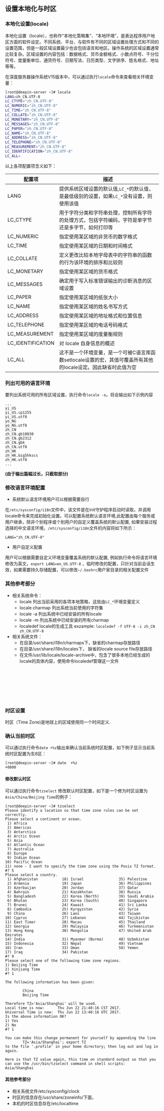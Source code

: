 ## 设置本地化与时区

### 本地化设置(locale)

本地化设置（locale），也称作“本地化策略集”、“本地环境”，是表达程序用户地区方面的软件设定。不同系统、平台、与软件有不同的区域设置处理方式和不同的设置范围，但是一般区域设置最少也会包括语言和地区。操作系统的区域设置通常比较复杂。区域设置的内容包括：数据格式、货币金额格式、小数点符号、千分位符号、度量衡单位、通货符号、日期写法、日历类型、文字排序、姓名格式、地址等等。

在深度服务器操作系统V15版本中，可以通过执行`locale`命令来查看相关环境变量：

```bash
[root@deepin-server ~]# locale
LANG=zh_CN.UTF-8
LC_CTYPE="zh_CN.UTF-8"
LC_NUMERIC="zh_CN.UTF-8"
LC_TIME="zh_CN.UTF-8"
LC_COLLATE="zh_CN.UTF-8"
LC_MONETARY="zh_CN.UTF-8"
LC_MESSAGES="zh_CN.UTF-8"
LC_PAPER="zh_CN.UTF-8"
LC_NAME="zh_CN.UTF-8"
LC_ADDRESS="zh_CN.UTF-8"
LC_TELEPHONE="zh_CN.UTF-8"
LC_MEASUREMENT="zh_CN.UTF-8"
LC_IDENTIFICATION="zh_CN.UTF-8"
LC_ALL=

```

以上各项配置项含义如下：

| 配置项            |                  描述                                                                                              |
|-------------------|--------------------------------------------------------------------------------------------------------------------|
| LANG              | 提供系统区域设置的默认值,`LC_*`的默认值，是最低级别的设置，如果`LC_*`没有设置，则使用该值                          |
| LC_CTYPE          | 用于字符分类和字符串处理，控制所有字符的处理方式，包括字符编码，字符是单字节还是多字节，如何打印等                 |
| LC_NUMERIC        | 指定使用某区域的非货币的数字格式                                                                                   |
| LC_TIME           | 指定使用某区域的日期和时间格式                                                                                     | 
| LC_COLLATE        | 定义更改比较本地字母表中的字符串的函数的行为该环境的排序和比较则                                                   |
| LC_MONETARY       | 指定使用某区域的货币格式                                                                                           |
| LC_MESSAGES       | 确定用于写入标准错误输出的诊断消息的区域设置                                                                       |
| LC_PAPER          | 指定使用某区域的纸张大小                                                                                           | 
| LC_NAME           | 指定使用某区域的姓名书写方式                                                                                       | 
| LC_ADDRESS        | 指定使用某区域的地址格式和位置信息                                                                                 |
| LC_TELEPHONE      | 指定使用某区域的电话号码格式                                                                                       |
| LC_MEASUREMENT    | 指定使用某区域的度量衡规则                                                                                         |
| LC_IDENTIFICATION | 对 locale 自身信息的概述                                                                                           |
| LC_ALL            | 这不是一个环境变量，是一个可被C语言库函数setlocale设置的宏，其值可覆盖所有其他的locale设定。因此缺省时此值为空     |


### 列出可用的语言环境

要列出系统可用的所有区域设置，执行命令`locale -a`，将会输出如下示例内容

```
...
yi_US
yi_US.cp1255
yi_US.utf8
yo_NG
yo_NG.utf8
zh_CN
zh_CN.gb18030
zh_CN.gb2312
zh_CN.gbk
zh_CN.utf8
zh_HK
zh_HK.big5hkscs
zh_HK.utf8
...
```
**(由于输出篇幅过长，只截取部分)**

### 修改语言环境配置

* 系统默认语言环境用户可以根据需要自行

在`/etc/sysconfig/i18n`文件中，该文件是在init守护程序启动时读取，并调用locale命令来完成初始化设置。可以配置系统默认语言环境,此配置由每个服务或用户继承，除非个别程序或个别用户的自定义覆盖系统的默认配置, 如果安装过程选择的中文语言环境，`/etc/sysconfig/i18n`文件的内容将如下所示：
```
LANG="zh_CN.UTF-8"
```

* 用户自定义配置

用户可以根据需要自定义环境变量覆盖系统的默认配置, 例如执行命令将语言环境修改为英文，`export LANG=en_US.UTF-8` ，临时修改的配置，只针对当前会话生效，如果需要持久存储配置，可以修改`~/.bashrc`用户家目录的相关配置文件
 

### 其他参考部分 

* 相关系统命令：
   * locale 列出当前采用的各项本地策略，这些由`LC_*`环境变量定义
   * locale charmap 列出系统当前使用的字符集
   * locale -a 列出系统中已经安装的所有locale
   * locale -m 列出系统中已经安装的所有charmap
   * localedef locale的生成工具 exzample: `localedef -f UTF-8 -i zh_CN zh_CN.UTF-8`
* 相关系统文件：
   * 在目录/usr/share/i18n/charmaps下，缺省的charmap存放路径
   * 在目录/usr/share/i18n/locales下， 缺省的locale source file存放路径
   * 在文件/usr/lib/locale/locale-archive中，包含了很多本地已经生成的locale的具体内容，使用命令localedef管理这一文件


<br>
<br>
<br>
<br>
<br>
<br>

### 时区设置

时区（Time Zone)是地球上的区域使用同一个时间定义. 

### 确认当前时区

可以通过执行命令`date +%z`输出来确认当前系统时区配置，如下例子显示当前系统时区配置为东8区：

```
[root@deepin-server ~]# date  +%z
+0800
```
 
#### 修改默认时区

可以通过执行命令`tzselect` 修改默认时区配置，如下是一个修为时区设置为`Asia/China/Beijing Time`的例子：

```
[root@deepin-server ~]# tzselect
Please identify a location so that time zone rules can be set correctly.
Please select a continent or ocean.
 1) Africa
 2) Americas
 3) Antarctica
 4) Arctic Ocean
 5) Asia
 6) Atlantic Ocean
 7) Australia
 8) Europe
 9) Indian Ocean
10) Pacific Ocean
11) none - I want to specify the time zone using the Posix TZ format.
#? 5
Please select a country.
 1) Afghanistan           18) Israel                35) Palestine
 2) Armenia               19) Japan                 36) Philippines
 3) Azerbaijan            20) Jordan                37) Qatar
 4) Bahrain               21) Kazakhstan            38) Russia
 5) Bangladesh            22) Korea (North)         39) Saudi Arabia
 6) Bhutan                23) Korea (South)         40) Singapore
 7) Brunei                24) Kuwait                41) Sri Lanka
 8) Cambodia              25) Kyrgyzstan            42) Syria
 9) China                 26) Laos                  43) Taiwan
10) Cyprus                27) Lebanon               44) Tajikistan
11) East Timor            28) Macau                 45) Thailand
12) Georgia               29) Malaysia              46) Turkmenistan
13) Hong Kong             30) Mongolia              47) United Arab Emirates
14) India                 31) Myanmar (Burma)       48) Uzbekistan
15) Indonesia             32) Nepal                 49) Vietnam
16) Iran                  33) Oman                  50) Yemen
17) Iraq                  34) Pakistan
#? 9
Please select one of the following time zone regions.
1) Beijing Time
2) Xinjiang Time
#? 1

The following information has been given:

        China
        Beijing Time

Therefore TZ='Asia/Shanghai' will be used.
Local time is now:      Thu Jun 22 21:40:16 CST 2017.
Universal Time is now:  Thu Jun 22 13:40:16 UTC 2017.
Is the above information OK?
1) Yes
2) No
#? 1

You can make this change permanent for yourself by appending the line
        TZ='Asia/Shanghai'; export TZ
to the file '.profile' in your home directory; then log out and log in again.

Here is that TZ value again, this time on standard output so that you
can use the /usr/bin/tzselect command in shell scripts:
Asia/Shanghai

```

#### 其他参考部分 

* 相关系统文件/etc/sysconfig/clock
* 时区的信息存在/usr/share/zoneinfo/下面，
* 本机的时区信息存在/etc/localtime
